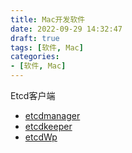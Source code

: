```yaml
---
title: Mac开发软件
date: 2022-09-29 14:32:47
draft: true
tags: [软件, Mac]
categories:
- [软件, Mac]
---
```


Etcd客户端
- [etcdmanager](https://github.com/gtamas/etcdmanager)
- [etcdkeeper](https://github.com/evildecay/etcdkeeper)
- [etcdWp](https://github.com/workpieces/etcdWp)






